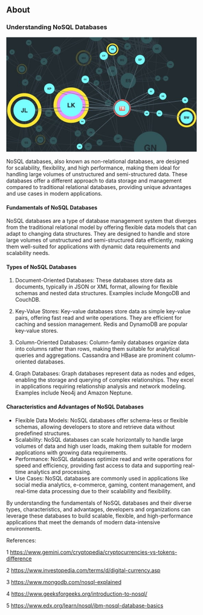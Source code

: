 ## About

### Understanding NoSQL Databases

![image](1.jpg)

NoSQL databases, also known as non-relational databases, are designed for scalability, flexibility, and high performance, making them ideal for handling large volumes of unstructured and semi-structured data. These databases offer a different approach to data storage and management compared to traditional relational databases, providing unique advantages and use cases in modern applications.

#### Fundamentals of NoSQL Databases

NoSQL databases are a type of database management system that diverges from the traditional relational model by offering flexible data models that can adapt to changing data structures. They are designed to handle and store large volumes of unstructured and semi-structured data efficiently, making them well-suited for applications with dynamic data requirements and scalability needs.

#### Types of NoSQL Databases

1. Document-Oriented Databases: These databases store data as documents, typically in JSON or XML format, allowing for flexible schemas and nested data structures. Examples include MongoDB and CouchDB.

2. Key-Value Stores: Key-value databases store data as simple key-value pairs, offering fast read and write operations. They are efficient for caching and session management. Redis and DynamoDB are popular key-value stores.

3. Column-Oriented Databases: Column-family databases organize data into columns rather than rows, making them suitable for analytical queries and aggregations. Cassandra and HBase are prominent column-oriented databases.

4. Graph Databases: Graph databases represent data as nodes and edges, enabling the storage and querying of complex relationships. They excel in applications requiring relationship analysis and network modeling. Examples include Neo4j and Amazon Neptune.

#### Characteristics and Advantages of NoSQL Databases

- Flexible Data Models: NoSQL databases offer schema-less or flexible schemas, allowing developers to store and retrieve data without predefined structures.
- Scalability: NoSQL databases can scale horizontally to handle large volumes of data and high user loads, making them suitable for modern applications with growing data requirements.
- Performance: NoSQL databases optimize read and write operations for speed and efficiency, providing fast access to data and supporting real-time analytics and processing.
- Use Cases: NoSQL databases are commonly used in applications like social media analytics, e-commerce, gaming, content management, and real-time data processing due to their scalability and flexibility.

By understanding the fundamentals of NoSQL databases and their diverse types, characteristics, and advantages, developers and organizations can leverage these databases to build scalable, flexible, and high-performance applications that meet the demands of modern data-intensive environments.

References:

1 https://www.gemini.com/cryptopedia/cryptocurrencies-vs-tokens-difference

2 https://www.investopedia.com/terms/d/digital-currency.asp

3 https://www.mongodb.com/nosql-explained

4 https://www.geeksforgeeks.org/introduction-to-nosql/

5 https://www.edx.org/learn/nosql/ibm-nosql-database-basics